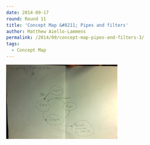 ```yaml
---
date: 2014-09-17
round: Round 11
title: 'Concept Map &#8211; Pipes and filters'
author: Matthew Aiello-Lammens
permalink: /2014/09/concept-map-pipes-and-filters-3/
tags:
  - Concept Map
---
```

[<img class="alignnone size-medium wp-image-8811" alt="Concept Map - Pipes and fiilters" src="/uploads/2014/09/Concept-Map-Pipes-and-fiilters-300x200.jpg" width="300" height="200" />][1]

 [1]: /uploads/2014/09/Concept-Map-Pipes-and-fiilters.jpg
